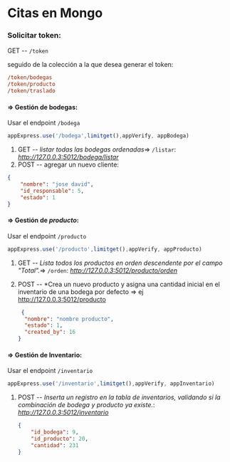 # Citas en Mongo

### Solicitar token:

GET -- `/token`

seguido de la colección a la que desea generar el token:

```ini
/token/bodegas
/token/producto
/token/traslado
```

#### => Gestión de bodegas:

Usar el endpoint `/bodega`

```javascript
appExpress.use('/bodega',limitget(),appVerify, appBodega)
```



1. GET -- *listar todas las bodegas ordenadas*=> `/listar`: *http://127.0.0.3:5012/bodega/listar*
2. POST -- agregar un nuevo cliente:

```json
{
    "nombre": "jose david",
    "id_responsable": 5,
    "estado": 1
}
```



#### => Gestión de *producto*:

Usar el endpoint `/producto`

```javascript
appExpress.use('/producto',limitget(),appVerify, appProducto)
```



1. GET -- *Lista todos los productos en orden descendente por el campo "Total".*=> `/orden`: *http://127.0.0.3:5012/producto/orden*

2. POST -- *Crea un nuevo producto y asigna una cantidad inicial en el inventario de una bodega por defecto => ej  http://127.0.0.3:5012/producto

   ```json
    {
     "nombre": "nombre producto",
     "estado": 1,
     "created_by": 16
   }
   ```

   

#### => Gestión de **Inventario**:

Usar el endpoint `/inventario`

```javascript
appExpress.use('/inventario',limitget(),appVerify, appInventario)
```


1. POST -- *Inserta un registro en la tabla de inventarios, validando si la combinación de bodega y producto ya existe.*: *http://127.0.0.3:5012/inventario*

   ```json
   {
       "id_bodega": 9,
       "id_producto": 20,
       "cantidad": 231
   }
   ```
   
   